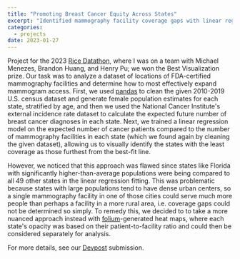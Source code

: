 ```yaml
---
title: "Promoting Breast Cancer Equity Across States"
excerpt: "Identified mammography facility coverage gaps with linear regression and choropleth maps."
categories:
  - projects
date: 2023-01-27
---
```


Project for the 2023 [Rice Datathon](https://rice-datathon-2023.devpost.com/), where I was on a team with Michael Menezes, Brandon Huang, and Henry Pu; we won the Best Visualization prize. Our task was to analyze a dataset of locations of FDA-certified mammography facilities and determine how to most effectively expand mammogram access. First, we used [pandas](https://pandas.pydata.org/) to clean the given 2010-2019 U.S. census dataset and generate female population estimates for each state, stratified by age, and then we used the National Cancer Institute's external incidence rate dataset to calculate the expected future number of breast cancer diagnoses in each state. Next, we trained a linear regression model on the expected number of cancer patients compared to the number of mammography facilities in each state (which we found again by cleaning the given dataset), allowing us to visually identify the states with the least coverage as those furthest from the best-fit line.

However, we noticed that this approach was flawed since states like Florida with significantly higher-than-average populations were being compared to all 49 other states in the linear regression fitting. This was problematic because states with large populations tend to have dense urban centers, so a single mammography facility in one of those cities could serve much more people than perhaps a facility in a more rural area, i.e. coverage gaps could not be determined so simply. To remedy this, we decided to to take a more nuanced approach instead with [folium](https://python-visualization.github.io/folium/latest/)-generated heat maps, where each state's opacity was based on their patient-to-facility ratio and could then be considered separately for analysis.

For more details, see our [Devpost](https://devpost.com/software/choropleth-maps-of-cancer-density-per-hospital-in-each-state) submission.